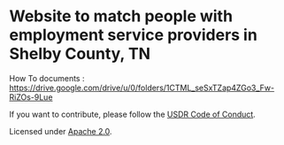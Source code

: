 # Website to match people with employment service providers in Shelby County, TN

How To documents : https://drive.google.com/drive/u/0/folders/1CTML_seSxTZap4ZGo3_Fw-RiZOs-9Lue

If you want to contribute, please follow the [USDR Code of Conduct](https://github.com/usdigitalresponse/shelby-co-employment-screener/blob/master/CODE_OF_CONDUCT.md).

Licensed under [Apache 2.0](https://github.com/usdigitalresponse/shelby-co-employment-screener/blob/master/LICENSE).
